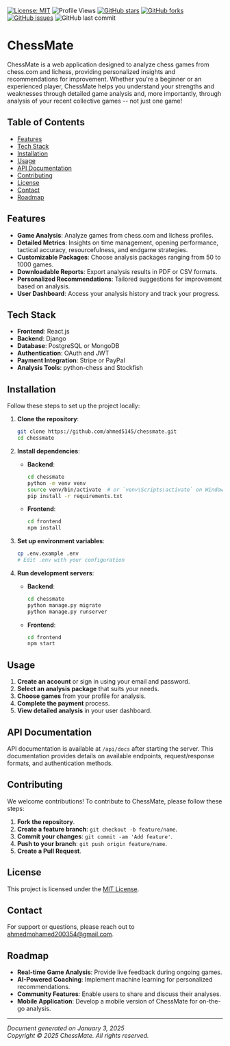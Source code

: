 [![License: MIT](https://img.shields.io/badge/License-MIT-yellow.svg)](https://opensource.org/licenses/MIT)
![Profile Views](https://visitor-badge.laobi.icu/badge?page_id=ahmed5145.ahmed5145&title=Profile%20Views)
[![GitHub stars](https://img.shields.io/github/stars/ahmed5145/chessmate.svg)](https://github.com/ahmed5145/chessmate/stargazers)
[![GitHub forks](https://img.shields.io/github/forks/ahmed5145/chessmate.svg)](https://github.com/ahmed5145/chessmate/network)
[![GitHub issues](https://img.shields.io/github/issues/ahmed5145/chessmate.svg)](https://github.com/ahmed5145/chessmate/issues)
![GitHub last commit](https://img.shields.io/github/last-commit/ahmed5145/chessmate)

# ChessMate

ChessMate is a web application designed to analyze chess games from chess.com and lichess, providing personalized insights and recommendations for improvement. Whether you're a beginner or an experienced player, ChessMate helps you understand your strengths and weaknesses through detailed game analysis and, more importantly, through analysis of your recent collective games -- not just one game!

## Table of Contents
- [Features](#features)
- [Tech Stack](#tech-stack)
- [Installation](#installation)
- [Usage](#usage)
- [API Documentation](#api-documentation)
- [Contributing](#contributing)
- [License](#license)
- [Contact](#contact)
- [Roadmap](#roadmap)

## Features
- **Game Analysis**: Analyze games from chess.com and lichess profiles.
- **Detailed Metrics**: Insights on time management, opening performance, tactical accuracy, resourcefulness, and endgame strategies.
- **Customizable Packages**: Choose analysis packages ranging from 50 to 1000 games.
- **Downloadable Reports**: Export analysis results in PDF or CSV formats.
- **Personalized Recommendations**: Tailored suggestions for improvement based on analysis.
- **User Dashboard**: Access your analysis history and track your progress.

## Tech Stack
- **Frontend**: React.js
- **Backend**: Django
- **Database**: PostgreSQL or MongoDB
- **Authentication**: OAuth and JWT
- **Payment Integration**: Stripe or PayPal
- **Analysis Tools**: python-chess and Stockfish

## Installation
Follow these steps to set up the project locally:

1. **Clone the repository**:
   ```bash
   git clone https://github.com/ahmed5145/chessmate.git
   cd chessmate
   ```

2. **Install dependencies**:
   - **Backend**:
     ```bash
     cd chessmate
     python -m venv venv
     source venv/bin/activate  # or `venv\Scripts\activate` on Windows
     pip install -r requirements.txt
     ```

   - **Frontend**:
     ```bash
     cd frontend
     npm install
     ```

3. **Set up environment variables**:
   ```bash
   cp .env.example .env
   # Edit .env with your configuration
   ```

4. **Run development servers**:
   - **Backend**:
     ```bash
     cd chessmate
     python manage.py migrate
     python manage.py runserver
     ```

   - **Frontend**:
     ```bash
     cd frontend
     npm start
     ```

## Usage
1. **Create an account** or sign in using your email and password.
2. **Select an analysis package** that suits your needs.
3. **Choose games** from your profile for analysis.
4. **Complete the payment** process.
5. **View detailed analysis** in your user dashboard.

## API Documentation
API documentation is available at `/api/docs` after starting the server. This documentation provides details on available endpoints, request/response formats, and authentication methods.

## Contributing
We welcome contributions! To contribute to ChessMate, please follow these steps:
1. **Fork the repository**.
2. **Create a feature branch**: `git checkout -b feature/name`.
3. **Commit your changes**: `git commit -am 'Add feature'`.
4. **Push to your branch**: `git push origin feature/name`.
5. **Create a Pull Request**.

## License
This project is licensed under the [MIT License](LICENSE).

## Contact
For support or questions, please reach out to [ahmedmohamed200354@gmail.com](mailto:ahmedmohamed200354@gmail.com).

## Roadmap
- **Real-time Game Analysis**: Provide live feedback during ongoing games.
- **AI-Powered Coaching**: Implement machine learning for personalized recommendations.
- **Community Features**: Enable users to share and discuss their analyses.
- **Mobile Application**: Develop a mobile version of ChessMate for on-the-go analysis.

---
*Document generated on January 3, 2025*  
*Copyright © 2025 ChessMate. All rights reserved.*
